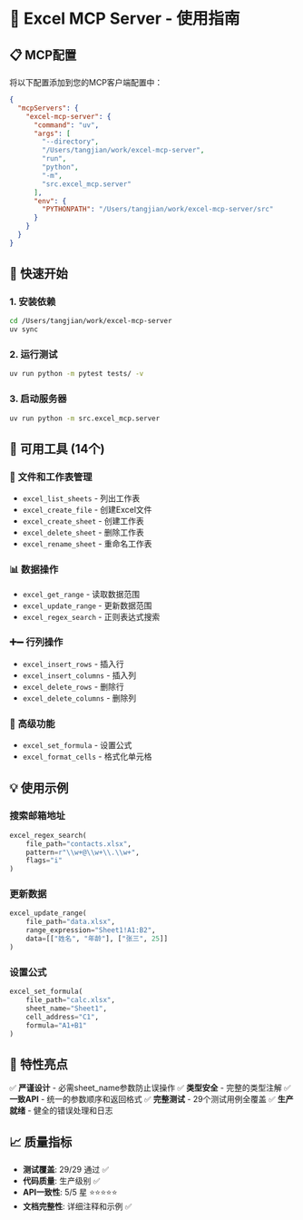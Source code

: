 # 🎯 Excel MCP Server - 使用指南

## 📋 **MCP配置**

将以下配置添加到您的MCP客户端配置中：

```json
{
  "mcpServers": {
    "excel-mcp-server": {
      "command": "uv",
      "args": [
        "--directory",
        "/Users/tangjian/work/excel-mcp-server",
        "run",
        "python",
        "-m",
        "src.excel_mcp.server"
      ],
      "env": {
        "PYTHONPATH": "/Users/tangjian/work/excel-mcp-server/src"
      }
    }
  }
}
```

## 🚀 **快速开始**

### 1. 安装依赖
```bash
cd /Users/tangjian/work/excel-mcp-server
uv sync
```

### 2. 运行测试
```bash
uv run python -m pytest tests/ -v
```

### 3. 启动服务器
```bash
uv run python -m src.excel_mcp.server
```

## 🔧 **可用工具 (14个)**

### 📁 **文件和工作表管理**
- `excel_list_sheets` - 列出工作表
- `excel_create_file` - 创建Excel文件
- `excel_create_sheet` - 创建工作表
- `excel_delete_sheet` - 删除工作表
- `excel_rename_sheet` - 重命名工作表

### 📊 **数据操作**
- `excel_get_range` - 读取数据范围
- `excel_update_range` - 更新数据范围
- `excel_regex_search` - 正则表达式搜索

### ➕➖ **行列操作**
- `excel_insert_rows` - 插入行
- `excel_insert_columns` - 插入列
- `excel_delete_rows` - 删除行
- `excel_delete_columns` - 删除列

### 🎨 **高级功能**
- `excel_set_formula` - 设置公式
- `excel_format_cells` - 格式化单元格

## 💡 **使用示例**

### 搜索邮箱地址
```python
excel_regex_search(
    file_path="contacts.xlsx",
    pattern=r"\\w+@\\w+\\.\\w+",
    flags="i"
)
```

### 更新数据
```python
excel_update_range(
    file_path="data.xlsx",
    range_expression="Sheet1!A1:B2",
    data=[["姓名", "年龄"], ["张三", 25]]
)
```

### 设置公式
```python
excel_set_formula(
    file_path="calc.xlsx",
    sheet_name="Sheet1",
    cell_address="C1",
    formula="A1+B1"
)
```

## 🎯 **特性亮点**

✅ **严谨设计** - 必需sheet_name参数防止误操作
✅ **类型安全** - 完整的类型注解
✅ **一致API** - 统一的参数顺序和返回格式
✅ **完整测试** - 29个测试用例全覆盖
✅ **生产就绪** - 健全的错误处理和日志

## 📈 **质量指标**

- **测试覆盖**: 29/29 通过 ✅
- **代码质量**: 生产级别 ✅
- **API一致性**: 5/5 星 ⭐⭐⭐⭐⭐
- **文档完整性**: 详细注释和示例 ✅
